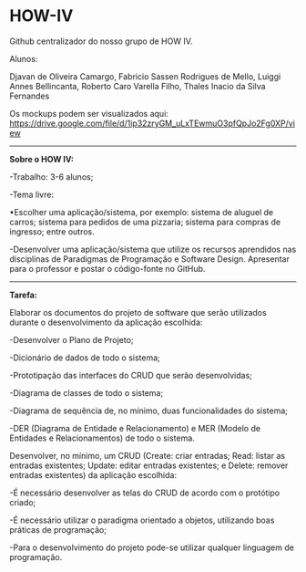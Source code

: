 # HOW-IV

Github centralizador do nosso grupo de HOW IV.

Alunos: 

Djavan de Oliveira Camargo, Fabricio Sassen Rodrigues de Mello, Luiggi Annes Bellincanta, Roberto Caro Varella Filho, Thales Inacio da Silva Fernandes


Os mockups podem ser visualizados aqui: https://drive.google.com/file/d/1ip32zryGM_uLxTEwmuO3pfQpJo2Fg0XP/view


-------
**Sobre o HOW IV:**

-Trabalho: 3-6 alunos;

-Tema livre:

   •Escolher uma aplicação/sistema, por exemplo: sistema de aluguel de carros; sistema para
    pedidos de uma pizzaria; sistema para compras de ingresso; entre outros.

-Desenvolver uma aplicação/sistema que utilize os recursos aprendidos nas disciplinas de
Paradigmas de Programação e Software Design. Apresentar para o professor e postar o
código-fonte no GitHub.

---

**Tarefa:**

Elaborar os documentos do projeto de software que serão utilizados durante o
desenvolvimento da aplicação escolhida:

   -Desenvolver o Plano de Projeto;

   -Dicionário de dados de todo o sistema;

   -Prototipação das interfaces do CRUD que serão desenvolvidas;

   -Diagrama de classes de todo o sistema;

   -Diagrama de sequência de, no mínimo, duas funcionalidades do sistema;

   -DER (Diagrama de Entidade e Relacionamento) e MER (Modelo de Entidades e
    Relacionamentos) de todo o sistema.
    
 Desenvolver, no mínimo, um CRUD (Create: criar entradas; Read: listar as entradas
existentes; Update: editar entradas existentes; e Delete: remover entradas existentes) da
aplicação escolhida:

   -É necessário desenvolver as telas do CRUD de acordo com o protótipo criado;

   -É necessário utilizar o paradigma orientado a objetos, utilizando boas práticas de
    programação;

   -Para o desenvolvimento do projeto pode-se utilizar qualquer linguagem de
    programação.



  
    


